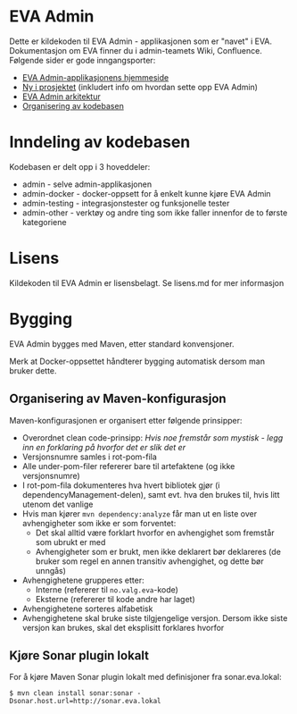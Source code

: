# EVA Admin

Dette er kildekoden til EVA Admin - applikasjonen som er "navet" i EVA.
Dokumentasjon om EVA finner du i admin-teamets Wiki, Confluence. 
Følgende sider er gode inngangsporter:

* [EVA Admin-applikasjonens hjemmeside](https://confluence.valg.no/display/EA/EVA+Admin)
* [Ny i prosjektet](https://confluence.valg.no/display/FELLES/Ny+i+prosjektet) (inkludert info om hvordan sette opp EVA Admin)
* [EVA Admin arkitektur](https://confluence.valg.no/display/EA/Arkitektur+EVA+Admin)
* [Organisering av kodebasen](https://confluence.valg.no/display/EA/Kodeorganisering)

# Inndeling av kodebasen

Kodebasen er delt opp i 3 hoveddeler:

* admin - selve admin-applikasjonen
* admin-docker - docker-oppsett for å enkelt kunne kjøre EVA Admin
* admin-testing - integrasjonstester og funksjonelle tester
* admin-other - verktøy og andre ting som ikke faller innenfor de to første kategoriene

# Lisens

Kildekoden til EVA Admin er lisensbelagt. Se lisens.md for mer informasjon

# Bygging

EVA Admin bygges med Maven, etter standard konvensjoner.

Merk at Docker-oppsettet håndterer bygging automatisk dersom man bruker dette.

## Organisering av Maven-konfigurasjon

Maven-konfigurasjonen er organisert etter følgende prinsipper:

* Overordnet clean code-prinsipp: _Hvis noe fremstår som mystisk - legg inn en forklaring på hvorfor det er slik det er_
* Versjonsnumre samles i rot-pom-fila
* Alle under-pom-filer refererer bare til artefaktene (og ikke versjonsnumre)
* I rot-pom-fila dokumenteres hva hvert bibliotek gjør (i dependencyManagement-delen), samt evt. hva den brukes til, hvis litt utenom det vanlige
* Hvis man kjører `mvn dependency:analyze` får man ut en liste over avhengigheter som ikke er som forventet:
  * Det skal alltid være forklart hvorfor en avhengighet som fremstår som ubrukt er med
  * Avhengigheter som er brukt, men ikke deklarert bør deklareres (de bruker som regel en annen transitiv avhengighet, og dette bør unngås)
* Avhengighetene grupperes etter:
  * Interne (refererer til `no.valg.eva`-kode)
  * Eksterne (refererer til kode andre har laget)
* Avhengighetene sorteres alfabetisk
* Avhengighetene skal bruke siste tilgjengelige versjon. Dersom ikke siste versjon kan brukes, skal det eksplisitt forklares hvorfor

## Kjøre Sonar plugin lokalt
For å kjøre Maven Sonar plugin lokalt med definisjoner fra sonar.eva.lokal:

`$ mvn clean install sonar:sonar -Dsonar.host.url=http://sonar.eva.lokal`